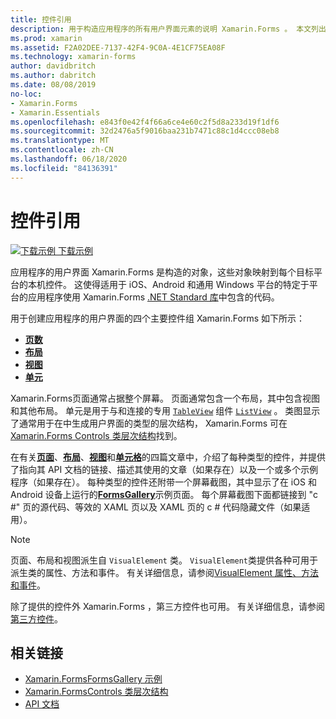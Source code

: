 ```yaml
---
title: 控件引用
description: 用于构造应用程序的所有用户界面元素的说明 Xamarin.Forms 。 本文列出了构成应用程序的用户界面的控件组 Xamarin.Forms 。
ms.prod: xamarin
ms.assetid: F2A02DEE-7137-42F4-9C0A-4E1CF75EA08F
ms.technology: xamarin-forms
author: davidbritch
ms.author: dabritch
ms.date: 08/08/2019
no-loc:
- Xamarin.Forms
- Xamarin.Essentials
ms.openlocfilehash: e843f0e42f4f66a6ce4e60c2f5d8a233d19f1df6
ms.sourcegitcommit: 32d2476a5f9016baa231b7471c88c1d4ccc08eb8
ms.translationtype: MT
ms.contentlocale: zh-CN
ms.lasthandoff: 06/18/2020
ms.locfileid: "84136391"
---
```

# <a name="controls-reference"></a>控件引用

[![下载示例](~/media/shared/download.png) 下载示例](https://docs.microsoft.com/samples/xamarin/xamarin-forms-samples/formsgallery/)

应用程序的用户界面 Xamarin.Forms 是构造的对象，这些对象映射到每个目标平台的本机控件。 这使得适用于 iOS、Android 和通用 Windows 平台的特定于平台的应用程序使用 Xamarin.Forms [.NET Standard 库](~/cross-platform/app-fundamentals/net-standard.md)中包含的代码。

用于创建应用程序的用户界面的四个主要控件组 Xamarin.Forms 如下所示：

- [**页数**](pages.md)
- [**布局**](layouts.md)
- [**视图**](views.md)
- [**单元**](cells.md)

Xamarin.Forms页面通常占据整个屏幕。 页面通常包含一个布局，其中包含视图和其他布局。 单元是用于与和连接的专用 [`TableView`](views.md#tableview) 组件 [`ListView`](views.md#listview) 。 类图显示了通常用于在中生成用户界面的类型的层次结构， Xamarin.Forms 可在[ Xamarin.Forms Controls 类层次结构](~/xamarin-forms/internals/class-hierarchy.md)找到。

在有关[**页面**](pages.md)、[**布局**](layouts.md)、[**视图**](views.md)和[**单元格**](cells.md)的四篇文章中，介绍了每种类型的控件，并提供了指向其 API 文档的链接、描述其使用的文章（如果存在）以及一个或多个示例程序（如果存在）。 每种类型的控件还附带一个屏幕截图，其中显示了在 iOS 和 Android 设备上运行的[**FormsGallery**](https://docs.microsoft.com/samples/xamarin/xamarin-forms-samples/formsgallery)示例页面。 每个屏幕截图下面都链接到 "c #" 页的源代码、等效的 XAML 页以及 XAML 页的 c # 代码隐藏文件（如果适用）。

> [!NOTE]
> 页面、布局和视图派生自 `VisualElement` 类。 `VisualElement`类提供各种可用于派生类的属性、方法和事件。 有关详细信息，请参阅[VisualElement 属性、方法和事件](common-properties.md)。

除了提供的控件外 Xamarin.Forms ，第三方控件也可用。 有关详细信息，请参阅[第三方控件](thirdparty.md)。

## <a name="related-links"></a>相关链接

- [Xamarin.FormsFormsGallery 示例](https://docs.microsoft.com/samples/xamarin/xamarin-forms-samples/formsgallery)
- [Xamarin.FormsControls 类层次结构](~/xamarin-forms/internals/class-hierarchy.md)
- [API 文档](https://docs.microsoft.com/dotnet/api/xamarin.forms?view=xamarin-forms)
